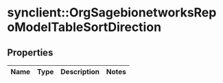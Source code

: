 # synclient::OrgSagebionetworksRepoModelTableSortDirection


## Properties
Name | Type | Description | Notes
------------ | ------------- | ------------- | -------------


